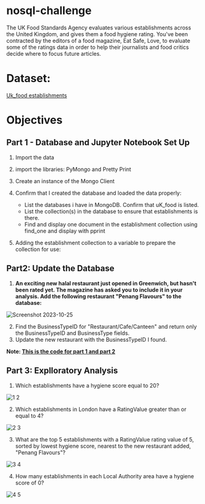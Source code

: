 # nosql-challenge

The UK Food Standards Agency evaluates various establishments across the United Kingdom, and gives them a food hygiene rating. You've been contracted by the editors of a food magazine, Eat Safe, Love, to evaluate some of the ratings data in order to help their journalists and food critics decide where to focus future articles.

# Dataset:

[Uk_food establishments](https://github.com/dilqvl62/nosql-challenge/tree/main/Resources)

# Objectives

## Part 1 - Database and Jupyter Notebook Set Up

1. Import the data
2. import the libraries: PyMongo and Pretty Print
3. Create an instance of the Mongo Client
4. Confirm that I created the database and loaded the data properly:
   * List the databases i have in MongoDB. Confirm that uK_food is listed.
   * List the collection(s) in the database to ensure that establishments is there.
   * Find and display one document in the establishment collection using find_one and display with pprint

5. Adding the establishment collection to a variable to prepare the collection for use:

## Part2: Update the Database 

1. **An exciting new halal restaurant just opened in Greenwich, but hasn't been rated yet. The magazine has asked you to include it in your analysis. Add the following restaurant "Penang Flavours" to the database:**

![Screenshot 2023-10-25](https://github.com/dilqvl62/nosql-challenge/assets/107519883/002f6626-e014-477b-aac8-1e5aab2c51ba)

2. Find the BusinessTypeID for "Restaurant/Cafe/Canteen" and return only the BusinessTypeID and BusinessType fields.
3. Update the new restaurant with the BusinessTypeID I found.

**Note: [This is the code for part 1 and part 2](https://github.com/dilqvl62/nosql-challenge/blob/main/NoSQL_setup.ipynb)**

## Part 3: Explloratory Analysis
1. Which establishments have a hygiene score equal to 20?

![1 2](https://github.com/dilqvl62/nosql-challenge/assets/107519883/533eb449-4ef2-4457-9fd5-1388e27b27b2)

2. Which establishments in London have a RatingValue greater than or equal to 4?

![2 3](https://github.com/dilqvl62/nosql-challenge/assets/107519883/05f4473f-abb0-40a4-9610-47346b2862b4)

3.  What are the top 5 establishments with a RatingValue rating value of 5, sorted by lowest hygiene score, nearest to the new restaurant added, "Penang Flavours"?

![3 4](https://github.com/dilqvl62/nosql-challenge/assets/107519883/3d2be9f4-ecf0-4ea0-a49f-b3a229bd4611)

4.   How many establishments in each Local Authority area have a hygiene score of 0?

![4 5](https://github.com/dilqvl62/nosql-challenge/assets/107519883/d702e26c-3d4c-45d9-9da1-a0a5eff7d232)
